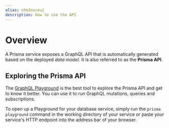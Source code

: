 ```yaml
---
alias: ohm2ouceuj
description: How to use the API
---
```


# Overview

A Prisma service exposes a GraphQL API that is automatically generated based on the deployed _data model_. It is also referred to as the **Prisma API**.

## Exploring the Prisma API

The [GraphQL Playground](https://github.com/graphcool/graphql-playground) is the best tool to explore the Prisma API and get to know it better. You can use it to run GraphQL mutations, queries and subscriptions.

To open up a Playground for your database service, simply run the `prisma playground` command in the working directory of your service or paste your service's HTTP endpoint into the address bar of your browser.
